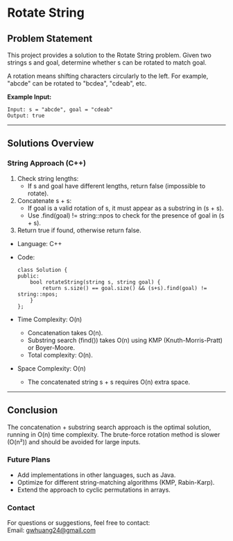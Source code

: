 # **Rotate String**

## **Problem Statement**
This project provides a solution to the Rotate String problem. Given two strings s and goal, determine whether s can be rotated to match goal.

A rotation means shifting characters circularly to the left.
For example, "abcde" can be rotated to "bcdea", "cdeab", etc.  

**Example Input:**
  ```
  Input: s = "abcde", goal = "cdeab"
  Output: true

  ```
---

## **Solutions Overview**

### **String Approach (C++)**
1. Check string lengths:
   - If s and goal have different lengths, return false (impossible to rotate).
2. Concatenate s + s:
   - If goal is a valid rotation of s, it must appear as a substring in (s + s).
   - Use .find(goal) != string::npos to check for the presence of goal in (s + s).
3. Return true if found, otherwise return false.
 
- Language: C++
- Code:
  ```
  class Solution {
  public:
      bool rotateString(string s, string goal) {
          return s.size() == goal.size() && (s+s).find(goal) != string::npos;
      }
  };
  ```
  
- Time Complexity: O(n)  
  - Concatenation takes O(n).
  - Substring search (find()) takes O(n) using KMP (Knuth-Morris-Pratt) or Boyer-Moore.
  - Total complexity: O(n).
- Space Complexity: O(n)
  - The concatenated string s + s requires O(n) extra space.
---

## **Conclusion**
The concatenation + substring search approach is the optimal solution, running in O(n) time complexity. The brute-force rotation method is slower (O(n²)) and should be avoided for large inputs.  

### **Future Plans**
- Add implementations in other languages, such as Java.
- Optimize for different string-matching algorithms (KMP, Rabin-Karp).
- Extend the approach to cyclic permutations in arrays.
  
### **Contact**
For questions or suggestions, feel free to contact:  
Email: gwhuang24@gmail.com
